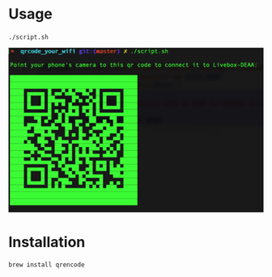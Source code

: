 # Usage

`./script.sh`

<img src="https://raw.githubusercontent.com/walidvb/qrcode_your_wifi/master/screenshot.png">

# Installation

```
brew install qrencode
```
